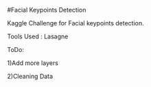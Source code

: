 #Facial Keypoints Detection

Kaggle Challenge for Facial keypoints detection. 

Tools Used : Lasagne




ToDo: 

1)Add more layers

2)Cleaning Data 

